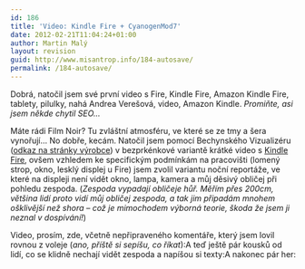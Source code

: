 ```yaml
---
id: 186
title: 'Video: Kindle Fire + CyanogenMod7'
date: 2012-02-21T11:04:24+01:00
author: Martin Malý
layout: revision
guid: http://www.misantrop.info/184-autosave/
permalink: /184-autosave/
---
```

Dobrá, natočil jsem své první video s Fire, Kindle Fire, Amazon Kindle Fire, tablety, pilulky, nahá Andrea Verešová, video, Amazon Kindle. _Promiňte, asi jsem někde chytil SEO&#8230;_<!--more-->

Máte rádi Film Noir? Tu zvláštní atmosféru, ve které se ze tmy a šera vynořují&#8230; No dobře, kecám. Natočil jsem pomocí Bechynského Vizualizéru ([odkaz na stránky výrobce](http://blogs.msdn.com/b/vyvojari/archive/2011/08/15/jak-jsem-stavel-vizualizer.aspx)) v bezprkénkové variantě krátké video s [Kindle Fire](http://www.amazon.com/gp/product/B0051VVOB2/ref=as_li_ss_tl?ie=UTF8&tag=dein-20&linkCode=as2&camp=1789&creative=390957&creativeASIN=B0051VVOB2), ovšem vzhledem ke specifickým podmínkám na pracovišti (lomený strop, okno, lesklý displej u Fire) jsem zvolil variantu noční reportáže, ve které na displeji není vidět okno, lampa, kamera a můj děsivý obličej při pohledu zespoda. (_Zespoda vypadají obličeje hůř. Měřím přes 200cm, většina lidí proto vidí můj obličej zespoda, a tak jim připadám mnohem ošklivější než shora &#8211; což je mimochodem výborná teorie, škoda že jsem ji neznal v dospívání!_)

Video, prosím, zde, včetně nepřipraveného komentáře, který jsem lovil rovnou z voleje (_ano, příště si sepíšu, co říkat_):A teď ještě pár kousků od lidí, co se klidně nechají vidět zespoda a napíšou si texty:A nakonec pár her:
